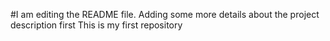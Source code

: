 #I am editing the README file. Adding some more details about the project description first
This is my first repository
